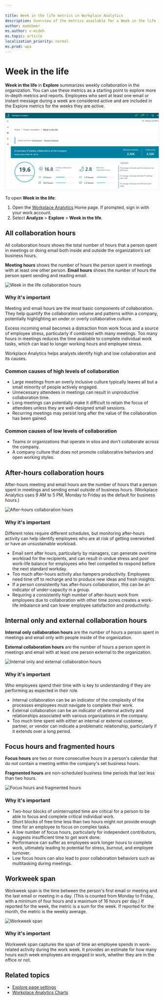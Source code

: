 ```yaml
---

title: Week in the life metrics in Workplace Analytics
description: Overview of the metrics available for a Week in the life in the Workplace Analytics Explore page
author: madehmer
ms.author: v-mideh
ms.topic: article
localization_priority: normal 
ms.prod: wpa
---
```


# Week in the life

**Week in the life** in **Explore** summarizes weekly collaboration in the organization. You can use these metrics as a starting point to explore more in-depth metrics and reports. Employees who sent at least one email or instant message during a week are considered active and are included in the Explore metrics for the weeks they are active.

![Week in the life](../images/wpa/use/week-in-the-life.png)

To open **Week in the life**:

1. Open the [Workplace Analytics](https://workplaceanalytics.office.com) Home page. If prompted, sign in with your work account.
2. Select **Analyze** > **Explore** > **Week in the life**.

## All collaboration hours

All collaboration hours shows the total number of hours that a person spent in meetings or doing email both inside and outside the organization’s set business hours.

**Meeting hours** shows the number of hours the person spent in meetings with at least one other person. **Email hours** shows the number of hours the person spent sending and reading email.

![Week in the life collaboration hours](../images/wpa/use/01-all-collab-hours.png)

### Why it's important

Meeting and email hours are the most basic components of collaboration. They help quantify the collaboration volume and patterns within a company, potentially highlighting an under or overly collaborative culture.

Excess incoming email becomes a distraction from work focus and a source of employee stress, particularly if combined with many meetings. Too many hours in meetings reduces the time available to complete individual work tasks, which can lead to longer working hours and employee stress.

Workplace Analytics helps analysts identify high and low collaboration and its causes.  

### Common causes of high levels of collaboration

* Large meetings from an overly inclusive culture typically leaves all but a small minority of people actively engaged.
* Unnecessary attendees in meetings can result in unproductive collaboration time.
* Long meetings can potentially make it difficult to retain the focus of attendees unless they are well-designed small sessions.
* Recurring meetings may persist long after the value of the collaboration has been gained.

### Common causes of low levels of collaboration

* Teams or organizations that operate in silos and don’t collaborate across the company.
* A company culture that does not promote collaborative behaviors and open working styles.

## After-hours collaboration hours

After-hours meeting and email hours are the number of hours that a person spent in meetings and sending email outside of business hours. (Workplace Analytics uses 9 AM to 5 PM, Monday to Friday as the default for business hours.)

![After-hours collaboration hours](../images/wpa/use/02-after-hours-collab-hours.png)

### Why it's important

Different roles require different schedules, but monitoring after-hours activity can help identify employees who are at risk of getting overworked or have an unsustainable workload.

* Email sent after hours, particularly by managers, can generate overtime workload for the recipients, and can result in undue stress and poor work-life balance for employees who feel compelled to respond before the next standard workday.
* Too much after-hours activity also hampers productivity. Employees need time off to recharge and to produce new ideas and fresh insights.
* If a person consistently has after-hours collaboration, this can be an indicator of under-capacity in a group.
* Requiring a consistently high number of after-hours work from employees due to collaboration with other time zones creates a work-life imbalance and can lower employee satisfaction and productivity.

## Internal only and external collaboration hours

**Internal only collaboration hours** are the number of hours a person spent in meetings and email only with people inside of the organization.

**External collaboration hours** are the number of hours a person spent in meetings and email with at least one person external to the organization.

![Internal only and external collaboration hours](../images/wpa/use/03-internal-external-collab-hours.png)

### Why it's important

Who employees spend their time with is key to understanding if they are performing as expected in their role.

* Internal collaboration can be an indicator of the complexity of the processes employees must navigate to complete their work.
* External collaboration can be an indicator of external activity and relationships associated with various organizations in the company.
* Too much time spent with either an internal or external customer, partner, or vendor can indicate a problematic relationship, particularly if it extends over a long period.

## Focus hours and fragmented hours

**Focus hours** are two or more consecutive hours in a person's calendar that do not contain a meeting within the company's set business hours.

**Fragmented hours** are non-scheduled business time periods that last less than two hours.

![Focus hours and fragmented hours](../images/wpa/use/04-focus-fragmented-hours.png)

### Why it's important

* Two-hour blocks of uninterrupted time are critical for a person to be able to focus and complete critical individual work.
* Short blocks of free time less than two hours might not provide enough time for an employee to focus on complex tasks.
* A low number of focus hours, particularly for independent contributors, suggests insufficient time to get work done.
* Performance can suffer as employees work longer hours to complete work, ultimately leading to potential for stress, burnout, and employee turnover.
* Low focus hours can also lead to poor collaboration behaviors such as multitasking during meetings.

## Workweek span

Workweek span is the time between the person's first email or meeting and the last email or meeting in a day. (This is counted from Monday to Friday, with a minimum of four hours and a maximum of 16 hours per day.) If reported for the week, the metric is a sum for the week. If reported for the month, the metric is the weekly average.

![Workweek span](../images/wpa/use/05-workweek-span.png)

### Why it's important

Workweek span captures the span of time an employee spends in work-related activity during the work week. It provides an estimate for how many hours each week employees are engaged in work, whether they are in the office or not.

## Related topics

* [Explore page settings](../use/explore-page-settings.md)
* [Workplace Analytics Charts](../use/chart-types.md)
